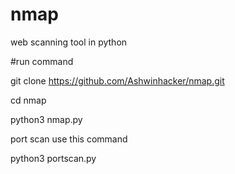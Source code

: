 # nmap
web scanning tool in python

#run command

git clone https://github.com/Ashwinhacker/nmap.git

cd nmap

python3 nmap.py


port scan use this command

python3 portscan.py

